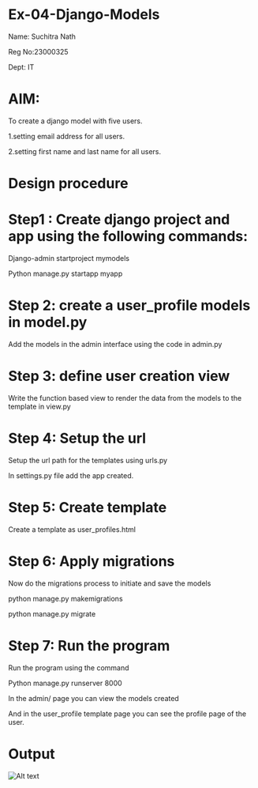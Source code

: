 # Ex-04-Django-Models
Name: Suchitra Nath

Reg No:23000325

Dept: IT

# AIM:
To create a django model with five users.

1.setting email address for all users.

2.setting first name and last name for all users.

# Design procedure

# Step1 : Create django project and app using the following commands:
Django-admin startproject mymodels

Python manage.py startapp myapp

# Step 2: create a user_profile models in model.py
Add the models in the admin interface using the code in admin.py

# Step 3: define user creation view
Write the function based view to render the data from the models to the template in view.py

# Step 4: Setup the url
Setup the url path for the templates using urls.py

In settings.py file add the app created.

# Step 5: Create template
Create a template as user_profiles.html

# Step 6: Apply migrations
Now do the migrations process to initiate and save the models

python manage.py makemigrations

python manage.py migrate

# Step 7: Run the program
Run the program using the command

Python manage.py runserver 8000

In the admin/ page you can view the models created

And  in the user_profile template page you can see the profile page of the user.

# Output
![Alt text](<Screenshot 2023-11-09 082511.png>)

